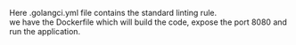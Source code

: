 Here .golangci.yml file contains the standard linting rule.  
we have the Dockerfile which will build the code, expose the port 8080 and run the application.
